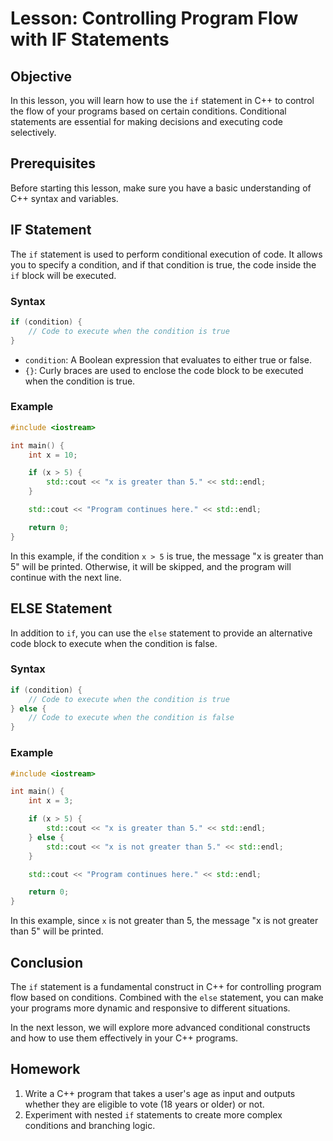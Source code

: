 
# Lesson: Controlling Program Flow with IF Statements

## Objective
In this lesson, you will learn how to use the `if` statement in C++ to control the flow of your programs based on certain conditions. Conditional statements are essential for making decisions and executing code selectively.

## Prerequisites
Before starting this lesson, make sure you have a basic understanding of C++ syntax and variables.

## IF Statement
The `if` statement is used to perform conditional execution of code. It allows you to specify a condition, and if that condition is true, the code inside the `if` block will be executed.

### Syntax
```cpp
if (condition) {
    // Code to execute when the condition is true
}
```

- `condition`: A Boolean expression that evaluates to either true or false.
- `{}`: Curly braces are used to enclose the code block to be executed when the condition is true.

### Example
```cpp
#include <iostream>

int main() {
    int x = 10;

    if (x > 5) {
        std::cout << "x is greater than 5." << std::endl;
    }

    std::cout << "Program continues here." << std::endl;

    return 0;
}
```

In this example, if the condition `x > 5` is true, the message "x is greater than 5" will be printed. Otherwise, it will be skipped, and the program will continue with the next line.

## ELSE Statement
In addition to `if`, you can use the `else` statement to provide an alternative code block to execute when the condition is false.

### Syntax
```cpp
if (condition) {
    // Code to execute when the condition is true
} else {
    // Code to execute when the condition is false
}
```

### Example
```cpp
#include <iostream>

int main() {
    int x = 3;

    if (x > 5) {
        std::cout << "x is greater than 5." << std::endl;
    } else {
        std::cout << "x is not greater than 5." << std::endl;
    }

    std::cout << "Program continues here." << std::endl;

    return 0;
}
```

In this example, since `x` is not greater than 5, the message "x is not greater than 5" will be printed.

## Conclusion
The `if` statement is a fundamental construct in C++ for controlling program flow based on conditions. Combined with the `else` statement, you can make your programs more dynamic and responsive to different situations.

In the next lesson, we will explore more advanced conditional constructs and how to use them effectively in your C++ programs.

## Homework
1. Write a C++ program that takes a user's age as input and outputs whether they are eligible to vote (18 years or older) or not.
2. Experiment with nested `if` statements to create more complex conditions and branching logic.

